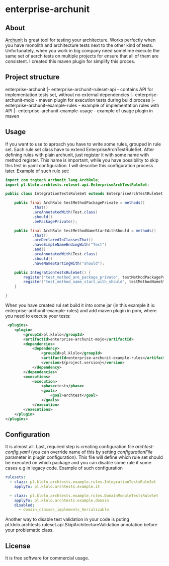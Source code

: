 # enterprise-archunit

## About

[Archunit](https://archunit.org) is great tool for testing your architecture. Works perfectly when you have monolith and architecture tests next to the other kind of tests. Unfortunately, when you work in big company need sometime execute the same set of aerch tests on multiple projects for ensure that all of them are consistent. I created this maven plugin for simplify this proces.  

## Project structure

enterprise-archunit
    |- enterprise-archunit-ruleset-api - contains API for implementation tests set, without no external dependencies
    |- enterprise-archunit-mojo - maven plugin for execution tests during build process
    |- enterprise-archunit-example-rules - example of implementation rules with API
    |- enterprise-archunit-example-usage - example of usage plugin in maven


## Usage

If you want to use to aproach you have to write some rules, grouped in rule set. Each rule set class have to extend EnterpriseArchTestRuleSet. After defining rules with plain archunit, just register it with some name with method register. This name is important, while you have possibility to skip this test in yaml configuration. I will describe this configuration process later. Example of such rule set:

```java
import com.tngtech.archunit.lang.ArchRule;
import pl.klolo.archtests.ruleset.api.EnterpriseArchTestRuleSet;

public class IntegrationTestsRuleSet extends EnterpriseArchTestRuleSet {

    public final ArchRule testMethodPackagePrivate = methods()
            .that()
            .areAnnotatedWith(Test.class)
            .should()
            .bePackagePrivate();

    public final ArchRule testMethodNameStartWithShould = methods()
            .that()
            .areDeclaredInClassesThat()
            .haveSimpleNameEndingWith("Test")
            .and()
            .areAnnotatedWith(Test.class)
            .should()
            .haveNameStartingWith("should");

    public IntegrationTestsRuleSet() {
        register("test_method_are_package_private", testMethodPackagePrivate);
        register("test_method_name_start_with_should", testMethodNameStartWithShould);
    }

}
```

When you have created rul set build it into some jar (in this example it is: enterprise-archunit-example-rules) and add maven plugin in pom, where you need to execute your tests:


```xml
 <plugins>
    <plugin>
        <groupId>pl.klolo</groupId>
        <artifactId>enterprise-archunit-mojo</artifactId>
        <dependencies>
            <dependency>
                <groupId>pl.klolo</groupId>
                <artifactId>enterprise-archunit-example-rules</artifactId>
                <version>${project.version}</version>
            </dependency>
        </dependencies>
        <executions>
            <execution>
                <phase>test</phase>
                <goals>
                    <goal>archtest</goal>
                </goals>
            </execution>
        </executions>
    </plugin>
</plugins>
```

## Configuration

It is almost all. Last, required step is creating configuration file _archtest-config.yaml_ (you can override name of this by setting _configurationFile_ parameter in plugin configuration). This file will define which rule set should be executed on which package and you can disable some rule if some cases e.g in legacy code. Example of such configuration

```yaml
rulesets:
  - clazz: pl.klolo.archtests.example.rules.IntegrationTestsRuleSet
    applyTo: pl.klolo.archtests.example.it

  - clazz: pl.klolo.archtests.example.rules.DomainModuleTestsRuleSet
    applyTo: pl.klolo.archtests.example.domain
    disabled:
      - domain_classes_implements_Serializable
```

Another way to disable test validation in your code is puting pl.klolo.archtests.ruleset.api.SkipArchitectureValidation annotation before your problematic class.

## License

It is free software for commercial usage.